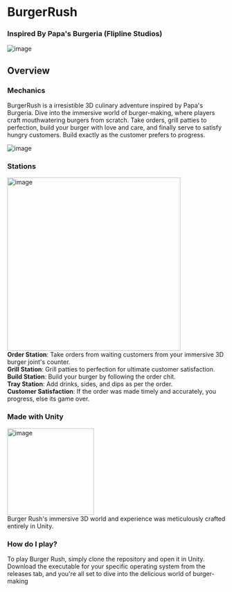 # BurgerRush
### Inspired By Papa's Burgeria (Flipline Studios)

![image](https://github.com/naafey-aamer/burger-rush/blob/main/Assets/home.png)
## Overview
### Mechanics
BurgerRush is a irresistible 3D culinary adventure inspired by Papa's Burgeria. Dive into the immersive world of burger-making, where players craft mouthwatering burgers from scratch. 
Take orders, grill patties to perfection, build your burger with love and care, and finally serve to satisfy hungry customers. Build exactly as the customer prefers to progress.

![image](https://github.com/naafey-aamer/burger-rush/blob/main/Assets/evaluate.png)
### Stations
<img src="https://github.com/naafey-aamer/burger-rush/blob/main/Assets/collage.jpg" alt="image" width="400"> <br>
**Order Station**: Take orders from waiting customers from your immersive 3D burger joint's counter. <br>
**Grill Station**: Grill patties to perfection for ultimate customer satisfaction. <br>
**Build Station**: Build your burger by following the order chit.  <br>
**Tray Station**: Add drinks, sides, and dips as per the order. <br>
**Customer Satisfaction**: If the order was made timely and accurately, you progress, else its game over. <br>

### Made with Unity 
<img src="https://seeklogo.com/images/U/unity-logo-988A22E703-seeklogo.com.png" alt="image" width="200"> <br>
Burger Rush's immersive 3D world and experience was meticulously crafted entirely in Unity.

### How do I play?
To play Burger Rush, simply clone the repository and open it in Unity.
Download the executable for your specific operating system from the releases tab, and you're all set to dive into the delicious world of burger-making
